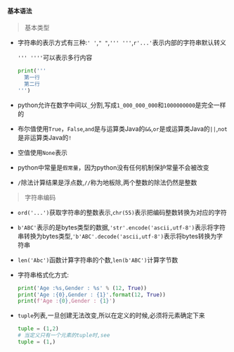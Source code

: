 #### 基本语法



> 基本类型

- 字符串的表示方式有三种:`' '`,`" "`,`''' '''`,`r'...'`表示内部的字符串默认转义

  `''' ''''`可以表示多行内容

  ```python
  print('''
  	第一行
  	第二行
  ''')
  ```

- python允许在数字中间以`_`分割,写成`1_000_000_000`和`1000000000`是完全一样的

- 布尔值使用`True`，`False`,`and`是与运算类Java的`&&`,`or`是或运算类Java的`||`,`not`是非运算类Java的`!`

- 空值使用`None`表示
- python中常量是`假常量`，因为python没有任何机制保护常量不会被改变
- `/`除法计算结果是浮点数,`//`称为地板除,两个整数的除法仍然是整数

> 字符串编码

- `ord('...')`获取字符串的整数表示,`chr(55)`表示把编码整数转换为对应的字符

- `b'ABC'`表示的是bytes类型的数据,`'str'.encode('ascii,utf-8')`表示将字符串转换为bytes类型,`'b'ABC'.decode('ascii,utf-8')`表示将bytes转换为字符串

- `len('Abc')`函数计算字符串的个数,`len(b'ABC')`计算字节数

- 字符串格式化方式:

  ```python
  print('Age :%s,Gender : %s' % (12, True))
  print('Age :{0},Gender : {1}'.format(12, True))
  print(f'Age :{0},Gender : {1}')
  ```

- `tuple`列表,一旦创建无法改变,所以在定义的时候,必须将元素确定下来

  ```python
  tuple = (1,2)
  # 当定义只有一个元素的tuple时,see 
  tuple = (1,)
  ```

  
